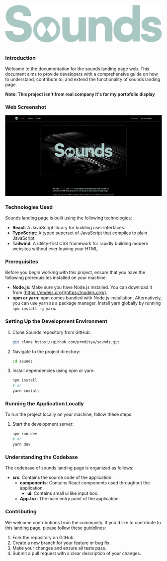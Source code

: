 <div align="center">
  <img align="center" src="./src/assets/text-logo.svg" width="600">
</div>
<br/>

### Introduction

Welcome to the documentation for the sounds landing page web. This document aims to provide developers with a comprehensive guide on how to understand, contribute to, and extend the functionality of sounds landing page.

**Note: This project isn't from real company it's for my portofolio display**

### Web Screenshot
![](./web-ss.png)

### Technologies Used

Sounds landing page is built using the following technologies:

- **React**: A JavaScript library for building user interfaces.
- **TypeScript**: A typed superset of JavaScript that compiles to plain JavaScript.
- **Tailwind**: A utility-first CSS framework for rapidly building modern websites without ever leaving your HTML.

### Prerequisites

Before you begin working with this project, ensure that you have the following prerequisites installed on your machine:

- **Node.js**: Make sure you have Node.js installed. You can download it from [https://nodejs.org/](https://nodejs.org/).
- **npm or yarn**: npm comes bundled with Node.js installation. Alternatively, you can use yarn as a package manager. Install yarn globally by running `npm install -g yarn`.

### Setting Up the Development Environment

1. Clone Sounds repository from GitHub:

   ```bash
   git clone https://github.com/prmditya/sounds.git
   ```

2. Navigate to the project directory:

   ```bash
   cd sounds
   ```

3. Install dependencies using npm or yarn:

   ```bash
   npm install
   # or
   yarn install
   ```

### Running the Application Locally

To run the project locally on your machine, follow these steps:

1. Start the development server:

   ```bash
   npm run dev
   # or
   yarn dev
   ```

### Understanding the Codebase

The codebase of sounds landing page is organized as follows:

- **src**: Contains the source code of the application.
  - **components**: Contains React components used throughout the application.
    - **ui**: Contains small ui like input box.
  - **App.tsx**: The main entry point of the application.

### Contributing

We welcome contributions from the community. If you'd like to contribute to this landing page, please follow these guidelines:

1. Fork the repository on GitHub.
2. Create a new branch for your feature or bug fix.
3. Make your changes and ensure all tests pass.
4. Submit a pull request with a clear description of your changes.
